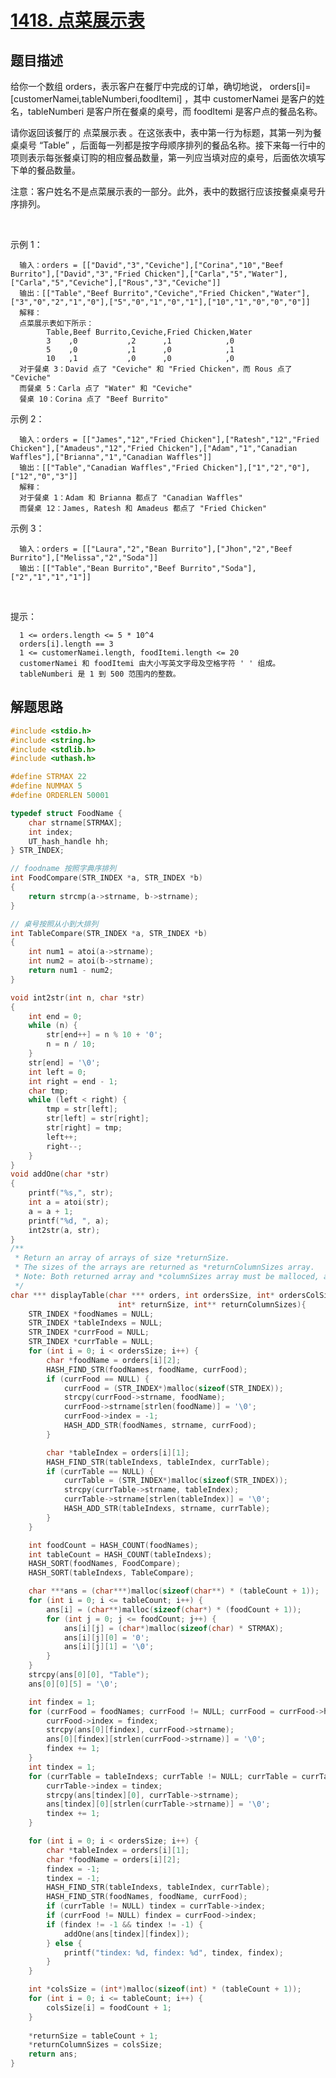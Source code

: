 # [1418. 点菜展示表](https://leetcode-cn.com/problems/display-table-of-food-orders-in-a-restaurant/)

## 题目描述

给你一个数组 orders，表示客户在餐厅中完成的订单，确切地说， orders[i]=[customerNamei,tableNumberi,foodItemi] ，其中 customerNamei 是客户的姓名，tableNumberi 是客户所在餐桌的桌号，而 foodItemi 是客户点的餐品名称。

请你返回该餐厅的 点菜展示表 。在这张表中，表中第一行为标题，其第一列为餐桌桌号 “Table” ，后面每一列都是按字母顺序排列的餐品名称。接下来每一行中的项则表示每张餐桌订购的相应餐品数量，第一列应当填对应的桌号，后面依次填写下单的餐品数量。

注意：客户姓名不是点菜展示表的一部分。此外，表中的数据行应该按餐桌桌号升序排列。

 

示例 1：

      输入：orders = [["David","3","Ceviche"],["Corina","10","Beef Burrito"],["David","3","Fried Chicken"],["Carla","5","Water"],["Carla","5","Ceviche"],["Rous","3","Ceviche"]]
      输出：[["Table","Beef Burrito","Ceviche","Fried Chicken","Water"],["3","0","2","1","0"],["5","0","1","0","1"],["10","1","0","0","0"]] 
      解释：
      点菜展示表如下所示：
            Table,Beef Burrito,Ceviche,Fried Chicken,Water
            3    ,0           ,2      ,1            ,0
            5    ,0           ,1      ,0            ,1
            10   ,1           ,0      ,0            ,0
      对于餐桌 3：David 点了 "Ceviche" 和 "Fried Chicken"，而 Rous 点了 "Ceviche"
      而餐桌 5：Carla 点了 "Water" 和 "Ceviche"
      餐桌 10：Corina 点了 "Beef Burrito" 

示例 2：

      输入：orders = [["James","12","Fried Chicken"],["Ratesh","12","Fried Chicken"],["Amadeus","12","Fried Chicken"],["Adam","1","Canadian Waffles"],["Brianna","1","Canadian Waffles"]]
      输出：[["Table","Canadian Waffles","Fried Chicken"],["1","2","0"],["12","0","3"]] 
      解释：
      对于餐桌 1：Adam 和 Brianna 都点了 "Canadian Waffles"
      而餐桌 12：James, Ratesh 和 Amadeus 都点了 "Fried Chicken"

示例 3：

      输入：orders = [["Laura","2","Bean Burrito"],["Jhon","2","Beef Burrito"],["Melissa","2","Soda"]]
      输出：[["Table","Bean Burrito","Beef Burrito","Soda"],["2","1","1","1"]]
 

提示：

      1 <= orders.length <= 5 * 10^4
      orders[i].length == 3
      1 <= customerNamei.length, foodItemi.length <= 20
      customerNamei 和 foodItemi 由大小写英文字母及空格字符 ' ' 组成。
      tableNumberi 是 1 到 500 范围内的整数。

## 解题思路

```c
#include <stdio.h>
#include <string.h>
#include <stdlib.h>
#include <uthash.h>

#define STRMAX 22
#define NUMMAX 5
#define ORDERLEN 50001

typedef struct FoodName {
    char strname[STRMAX];
    int index;
    UT_hash_handle hh;
} STR_INDEX;

// foodname 按照字典序排列
int FoodCompare(STR_INDEX *a, STR_INDEX *b)
{
    return strcmp(a->strname, b->strname);
}

// 桌号按照从小到大排列
int TableCompare(STR_INDEX *a, STR_INDEX *b)
{
    int num1 = atoi(a->strname);
    int num2 = atoi(b->strname);
    return num1 - num2;
}

void int2str(int n, char *str)
{
    int end = 0;
    while (n) {
        str[end++] = n % 10 + '0';
        n = n / 10;
    }
    str[end] = '\0';
    int left = 0;
    int right = end - 1;
    char tmp;
    while (left < right) {
        tmp = str[left];
        str[left] = str[right];
        str[right] = tmp;
        left++;
        right--;
    }
}
void addOne(char *str)
{
    printf("%s,", str);
    int a = atoi(str);
    a = a + 1;
    printf("%d, ", a);
    int2str(a, str);
}
/**
 * Return an array of arrays of size *returnSize.
 * The sizes of the arrays are returned as *returnColumnSizes array.
 * Note: Both returned array and *columnSizes array must be malloced, assume caller calls free().
 */
char *** displayTable(char *** orders, int ordersSize, int* ordersColSize, 
                        int* returnSize, int** returnColumnSizes){
    STR_INDEX *foodNames = NULL;
    STR_INDEX *tableIndexs = NULL;
    STR_INDEX *currFood = NULL;
    STR_INDEX *currTable = NULL;
    for (int i = 0; i < ordersSize; i++) {
        char *foodName = orders[i][2];
        HASH_FIND_STR(foodNames, foodName, currFood);
        if (currFood == NULL) {
            currFood = (STR_INDEX*)malloc(sizeof(STR_INDEX));
            strcpy(currFood->strname, foodName);
            currFood->strname[strlen(foodName)] = '\0';
            currFood->index = -1;
            HASH_ADD_STR(foodNames, strname, currFood);
        }

        char *tableIndex = orders[i][1];
        HASH_FIND_STR(tableIndexs, tableIndex, currTable);
        if (currTable == NULL) {
            currTable = (STR_INDEX*)malloc(sizeof(STR_INDEX));
            strcpy(currTable->strname, tableIndex);
            currTable->strname[strlen(tableIndex)] = '\0';
            HASH_ADD_STR(tableIndexs, strname, currTable);
        }
    }

    int foodCount = HASH_COUNT(foodNames);
    int tableCount = HASH_COUNT(tableIndexs);
    HASH_SORT(foodNames, FoodCompare);
    HASH_SORT(tableIndexs, TableCompare);

    char ***ans = (char***)malloc(sizeof(char**) * (tableCount + 1));
    for (int i = 0; i <= tableCount; i++) {
        ans[i] = (char**)malloc(sizeof(char*) * (foodCount + 1));
        for (int j = 0; j <= foodCount; j++) {
            ans[i][j] = (char*)malloc(sizeof(char) * STRMAX);
            ans[i][j][0] = '0';
            ans[i][j][1] = '\0';
        }
    }
    strcpy(ans[0][0], "Table");
    ans[0][0][5] = '\0';

    int findex = 1;
    for (currFood = foodNames; currFood != NULL; currFood = currFood->hh.next) {
        currFood->index = findex;
        strcpy(ans[0][findex], currFood->strname);
        ans[0][findex][strlen(currFood->strname)] = '\0';
        findex += 1;
    }
    int tindex = 1;
    for (currTable = tableIndexs; currTable != NULL; currTable = currTable->hh.next) {
        currTable->index = tindex;
        strcpy(ans[tindex][0], currTable->strname);
        ans[tindex][0][strlen(currTable->strname)] = '\0';
        tindex += 1;
    }

    for (int i = 0; i < ordersSize; i++) {
        char *tableIndex = orders[i][1];
        char *foodName = orders[i][2];
        findex = -1;
        tindex = -1;
        HASH_FIND_STR(tableIndexs, tableIndex, currTable);
        HASH_FIND_STR(foodNames, foodName, currFood);
        if (currTable != NULL) tindex = currTable->index;
        if (currFood != NULL) findex = currFood->index;
        if (findex != -1 && tindex != -1) {
            addOne(ans[tindex][findex]);
        } else {
            printf("tindex: %d, findex: %d", tindex, findex);
        }
    }

    int *colsSize = (int*)malloc(sizeof(int) * (tableCount + 1));
    for (int i = 0; i <= tableCount; i++) {
        colsSize[i] = foodCount + 1;
    }
    
    *returnSize = tableCount + 1;
    *returnColumnSizes = colsSize;
    return ans;
}
```
